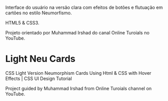 
Interface do usuário na versão clara com efeitos de botões e flutuação em cartões no estilo Neumorfismo.

HTML5 & CSS3.

Projeto orientado por Muhammad Irshad do canal Online Turoials no YouTube.

# Light Neu Cards
 CSS Light Version Neumorphism Cards Using Html & CSS with Hover Effects | CSS UI Design Tutorial

Project guided by Muhammad Irshad from Online Turoials channel on YouTube.
